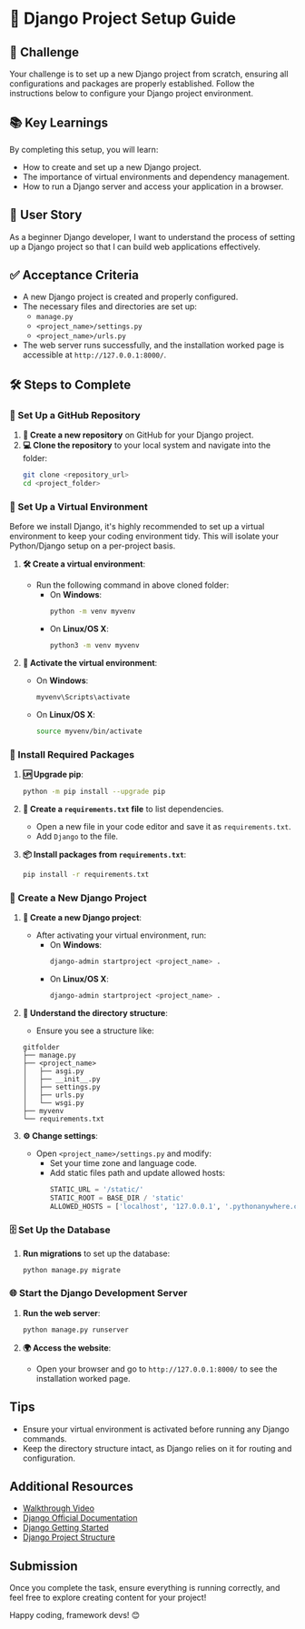 # 🌟 Django Project Setup Guide

## 🎯 Challenge

Your challenge is to set up a new Django project from scratch, ensuring all configurations and packages are properly established. Follow the instructions below to configure your Django project environment.

## 📚 Key Learnings

By completing this setup, you will learn:

- How to create and set up a new Django project.
- The importance of virtual environments and dependency management.
- How to run a Django server and access your application in a browser.

## 👤 User Story

As a beginner Django developer, I want to understand the process of setting up a Django project so that I can build web applications effectively.

## ✅ Acceptance Criteria

- A new Django project is created and properly configured.
- The necessary files and directories are set up:
  - `manage.py`
  - `<project_name>/settings.py`
  - `<project_name>/urls.py`
- The web server runs successfully, and the installation worked page is accessible at `http://127.0.0.1:8000/`.

## 🛠️ Steps to Complete

### 🥳 Set Up a GitHub Repository

1. **📁 Create a new repository** on GitHub for your Django project.
2. **💻 Clone the repository** to your local system and navigate into the folder:
   ```bash
   git clone <repository_url>
   cd <project_folder>
   ```

### 🥳 Set Up a Virtual Environment

Before we install Django, it's highly recommended to set up a virtual environment to keep your coding environment tidy. This will isolate your Python/Django setup on a per-project basis.

1. **🛠️ Create a virtual environment**:
   - Run the following command in above cloned folder:
     - On **Windows**:
       ```bash
       python -m venv myvenv
       ```
     - On **Linux/OS X**:
       ```bash
       python3 -m venv myvenv
       ```

2. **🔄 Activate the virtual environment**:
   - On **Windows**:
     ```bash
     myvenv\Scripts\activate
     ```
   - On **Linux/OS X**:
     ```bash
     source myvenv/bin/activate
     ```

### 📁 Install Required Packages

1. **🆙 Upgrade pip**:
   ```bash
   python -m pip install --upgrade pip
   ```

2. **📜 Create a `requirements.txt` file** to list dependencies.
   - Open a new file in your code editor and save it as `requirements.txt`.
   - Add `Django` to the file.

3. **📦 Install packages from `requirements.txt`**:
   ```bash
   pip install -r requirements.txt
   ```

### 📁 Create a New Django Project

1. **📁 Create a new Django project**:
   - After activating your virtual environment, run:
     - On **Windows**:
       ```bash
       django-admin startproject <project_name> .
       ```
     - On **Linux/OS X**:
       ```bash
       django-admin startproject <project_name> .
       ```

2. **📂 Understand the directory structure**:
   - Ensure you see a structure like:
   ```
   gitfolder
   ├── manage.py
   ├── <project_name>
   │   ├── asgi.py
   │   ├── __init__.py
   │   ├── settings.py
   │   ├── urls.py
   │   └── wsgi.py
   ├── myvenv
   └── requirements.txt
   ```

3. **⚙️ Change settings**:
   - Open `<project_name>/settings.py` and modify:
     - Set your time zone and language code.
     - Add static files path and update allowed hosts:
       ```python
       STATIC_URL = '/static/'
       STATIC_ROOT = BASE_DIR / 'static'
       ALLOWED_HOSTS = ['localhost', '127.0.0.1', '.pythonanywhere.com']
       ```

### 🗄️ Set Up the Database

1. **Run migrations** to set up the database:
   ```bash
   python manage.py migrate
   ```

### 🌐 Start the Django Development Server

1. **Run the web server**:
   ```bash
   python manage.py runserver
   ```

2. **🌍 Access the website**:
   - Open your browser and go to `http://127.0.0.1:8000/` to see the installation worked page.

## Tips

- Ensure your virtual environment is activated before running any Django commands.
- Keep the directory structure intact, as Django relies on it for routing and configuration.

## Additional Resources
- [Walkthrough Video](https://youtu.be/TiqqtlWuTHQ)
- [Django Official Documentation](https://www.djangoproject.com/)
- [Django Getting Started](https://docs.djangoproject.com/en/stable/intro/tutorial01/)
- [Django Project Structure](https://realpython.com/get-started-with-django-1/)

## Submission

Once you complete the task, ensure everything is running correctly, and feel free to explore creating content for your project!

Happy coding, framework devs! 😊